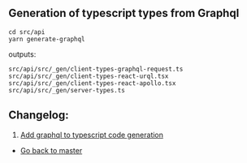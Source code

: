 

## Generation of typescript types from Graphql

```
cd src/api
yarn generate-graphql
```
outputs:

```
src/api/src/_gen/client-types-graphql-request.ts
src/api/src/_gen/client-types-react-urql.tsx
src/api/src/_gen/client-types-react-apollo.tsx
src/api/src/_gen/server-types.ts
```


## Changelog:

1. [Add graphql to typescript code generation](https://github.com/briandemant/graphql-research/tree/01-graphql-to-ts-types)



* [Go back to master](https://github.com/briandemant/graphql-research/)
